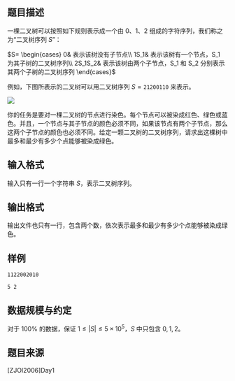 ## 题目描述

一棵二叉树可以按照如下规则表示成一个由 $0$、$1$、$2$ 组成的字符序列，我们称之为“二叉树序列 $S$”：

$S= \begin{cases} 0& 表示该树没有子节点\\ 1S_1& 表示该树有一个节点，S_1 为其子树的二叉树序列\\ 2S_1S_2& 表示该树由两个子节点，S_1 和 S_2 分别表示其两个子树的二叉树序列 \end{cases}$

例如，下图所表示的二叉树可以用二叉树序列 $S=\texttt{21200110}$ 来表示。

![](https://i.loli.net/2020/04/27/Ijw8ZEWCKH2rtJG.png)

你的任务是要对一棵二叉树的节点进行染色。每个节点可以被染成红色、绿色或蓝色。并且，一个节点与其子节点的颜色必须不同，如果该节点有两个子节点，那么这两个子节点的颜色也必须不同。给定一颗二叉树的二叉树序列，请求出这棵树中最多和最少有多少个点能够被染成绿色。

## 输入格式

输入只有一行一个字符串 $S$，表示二叉树序列。

## 输出格式

输出文件也只有一行，包含两个数，依次表示最多和最少有多少个点能够被染成绿色。

## 样例

```input1
1122002010
```
```output1
5 2
```

## 数据规模与约定

对于 $100\%$ 的数据，保证 $1\le |S|\le 5\times 10^5$，$S$ 中只包含 $0,1,2$。

## 题目来源

[ZJOI2006]Day1

